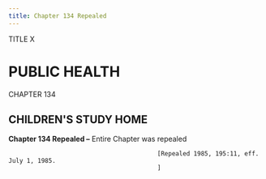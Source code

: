 ```yaml
---
title: Chapter 134 Repealed
---
```


TITLE X
                                             
PUBLIC HEALTH
=============

CHAPTER 134
                                             
CHILDREN'S STUDY HOME
---------------------

**Chapter 134 Repealed –** Entire Chapter was repealed


                                             [Repealed 1985, 195:11, eff. July 1, 1985.
                                             ]
